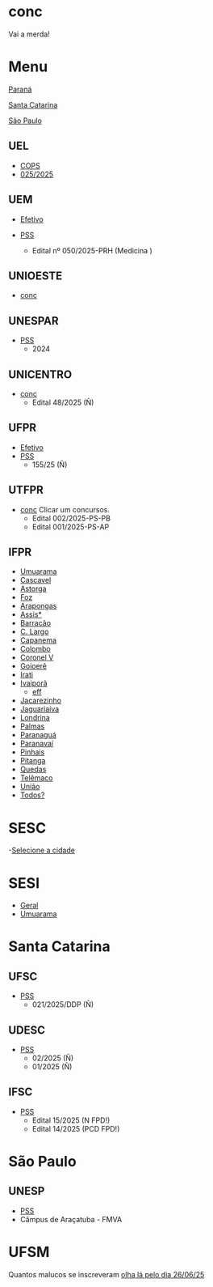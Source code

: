# conc
Vai a merda!

# Menu
[Paraná](https://github.com/rafauem/conc/#UEL)

[Santa Catarina](https://github.com/rafauem/conc/#UFSC)

[São Paulo](https://github.com/rafauem/conc/#UNESP)

## UEL
- [COPS](https://www.cops.uel.br/)
- [025/2025](https://www.cops.uel.br/v2/Selecao/DetalharSelecao/Selecao/367) 

## UEM
- [Efetivo](https://prh.uem.br/res/concurso-publico-docente-novo)
  
- [PSS](https://prh.uem.br/res/em-andamento-docentes)

    - Edital nº 050/2025-PRH (Medicina )

## UNIOESTE
- [conc](https://concursos.unioeste.br/)


## UNESPAR
- [PSS](https://progesp.unespar.edu.br/menu-principal/concursos-publicos)
  - 2024

## UNICENTRO
- [conc](https://www2.unicentro.br/concursos/)
  - Edital 48/2025 (Ñ)

## UFPR
- [Efetivo](https://progepe.ufpr.br/a/concursos/docente/concursos_publicos/concursos.html)
- [PSS](https://progepe.ufpr.br/a/concursos/docente/concursos_publicos/testes_seletivos.html)
  - 155/25 (Ñ)
 

## UTFPR
- [conc](https://www.utfpr.edu.br/editais) Clicar um concursos.
  - Edital 002/2025-PS-PB
  - Edital 001/2025-PS-AP

## IFPR
- [Umuarama](https://ifpr.edu.br/umuarama/concursos/professor-substituto/)
- [Cascavel](https://ifpr.edu.br/cascavel/pss-4/)
- [Astorga](https://ifpr.edu.br/astorga/menu-principal/concursos-e-processos-seletivos/)
- [Foz](https://ifpr.edu.br/foz-do-iguacu/pss-professor-substituto/)
- [Arapongas](https://ifpr.edu.br/arapongas/institucional/processos-seletivos/)
- [Assis*](https://ifpr.edu.br/assis-chateaubriand/menu-institucional/gt-pessoas/editais/concursos/)
- [Barracão](https://ifpr.edu.br/barracao/institucional/docinstitucional/concursos-e-processos-seletivos/)
- [C. Largo](https://ifpr.edu.br/campo-largo/concursos-processos-seletivos/pss-professor-substituto/)
- [Capanema](https://ifpr.edu.br/capanema/docinstitucional/editais/)
- [Colombo](https://ifpr.edu.br/colombo/editais-e-portarias/)
- [Coronel V](https://ifpr.edu.br/coronel-vivida/documentos-institucionais/editais/)
- [Goioerê](https://ifpr.edu.br/goioere/docinstitucional/processo-seletivo-pss-professor-substituto/)
- [Irati](https://ifpr.edu.br/irati/documentos-institucionais/editais/)
- [Ivaiporã](https://ifpr.edu.br/trabalhe-no-ifpr/processo-seletivo-simplificado/professor-substituto/)
    - [eff](https://ifpr.edu.br/trabalhe-no-ifpr/concursos-publicos/concursos-publicos-docentes/)
- [Jacarezinho]()
- [Jaguariaíva]()
- [Londrina]()
- [Palmas]()
- [Paranaguá]()
- [Paranavaí]()
- [Pinhais]()
- [Pitanga]()
- [Quedas]()
- [Telêmaco]()
- [União]()
- [Todos?](https://ifpr.edu.br/trabalhe-no-ifpr/processo-seletivo-simplificado/professor-substituto/professor-substituto-2025/)

# SESC
-[Selecione a cidade](https://www.sescpr.com.br/trabalhe-conosco/)

# SESI
- [Geral](https://app.jobconvo.com/pt-br/careers/sistema-fiep/35ad6a0f-51a9-4b5f-b1fe-154124819dfd/)
- [Umuarama](https://app.jobconvo.com/pt-br/careers/sistema-fiep/35ad6a0f-51a9-4b5f-b1fe-154124819dfd/?title=&state=PR&city=UMUARAMA&department=)

# Santa Catarina

## UFSC
- [PSS](https://concursos.ufsc.br/)
  - 021/2025/DDP (Ñ)

## UDESC
- [PSS](https://www.udesc.br/concursospublicos/processoseletivos/2025)
  - 02/2025 (Ñ)
  - 01/2025 (Ñ)

## IFSC
- [PSS](https://www.ifsc.edu.br/contratacao-de-professores)
  - Edital 15/2025 (N FPD!)
  - Edital 14/2025 (PCD FPD!)

# São Paulo

## UNESP
- [PSS](https://inscricoes.unesp.br/concurso/inscricao-aberta)
- Câmpus de Araçatuba - FMVA

# UFSM
Quantos malucos se inscreveram [olha lá pelo dia 26/06/25](https://www.ufsm.br/pro-reitorias/progep/editais/120-2025)

